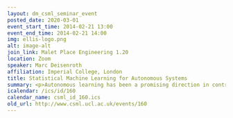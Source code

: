 ```yaml
---
layout: dm_csml_seminar_event
posted_date: 2020-03-01
event_start_time: 2014-02-21 13:00
event_end_time: 2014-02-21 14:00
img: ellis-logo.png
alt: image-alt
join_link: Malet Place Engineering 1.20
location: Zoom
speaker: Marc Deisenroth
affiliation: Imperial College, London
title: Statistical Machine Learning for Autonomous Systems
summary: <p>Autonomous learning has been a promising direction in control and<br/>robotics for more than a decade since learning models and controllers<br/>from data allows us to reduce the amount of engineering knowledge that<br/>is otherwise required.  Due to their flexibility, autonomous<br/>reinforcement learning (RL) approaches typically require many<br/>interactions with the system to learn controllers. However, in real<br/>systems, such as robots, many interactions can be impractical and time<br/>consuming. To address this problem, current learning approaches<br/>typically require task-specific knowledge in form of expert<br/>demonstrations, pre-shaped policies, or specific knowledge about the<br/>underlying dynamics.</p><p>In the first part of the talk, we follow a different approach and speed<br/>up learning by efficiently extracting information from sparse data. In<br/>particular, we learn a probabilistic, non-parametric Gaussian process<br/>dynamics model. By explicitly incorporating model uncertainty into<br/>long-term planning and controller learning our approach reduces the<br/>effects of model errors, a key problem in model-based learning. Compared<br/>to state-of-the art RL our model-based policy search method achieves<br/>an unprecedented speed of learning. We demonstrate its applicability to<br/>autonomous learning in real robot and control tasks.</p><p>In the second part of my talk, we will discuss an alternative method for<br/>learning controllers based on Bayesian Optimization, where it is no<br/>longer possible to learn models of the underlying dynamics. We<br/>successfully applied Bayesian optimization to learning controller<br/>parameters for a bipedal robot, where modeling the dynamics is very<br/>difficult due to ground contacts. Using Bayesian optimization, we<br/>sidestep this modeling issue and directly optimize the controller<br/>parameters without the need of modeling the robot's dynamics.</p>
icalendar: /ics/id/160
calendar_name: csml_id_160.ics
old_url: http://www.csml.ucl.ac.uk/events/160
---
```

